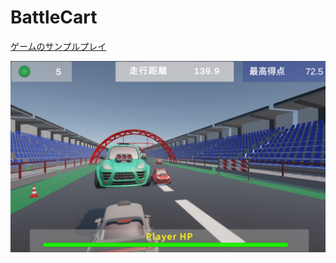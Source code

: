 # BattleCart

[ゲームのサンプルプレイ](https://nomi161.github.io/BattleCart_web/)

![ゲーム画面](readmeImg/battlecart_portfolio.jpg)

